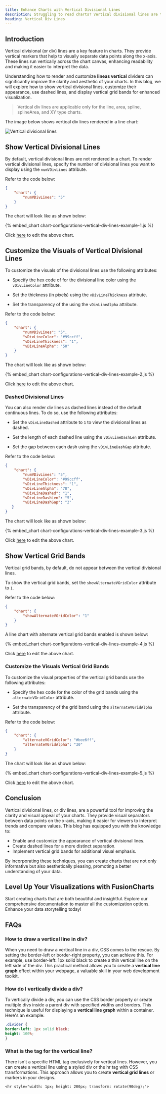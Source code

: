 ```yaml
---
title: Enhance Charts with Vertical Divisional Lines
description: Struggling to read charts? Vertical divisional lines are the solution! Add, customize, use dashed lines & grid bands for clear, informative charts. Start now!
heading: Vertical Div Lines
---
```


## Introduction

Vertical divisional (or div) lines are a key feature in charts. They provide vertical markers that help to visually separate data points along the x-axis. These lines run vertically across the chart canvas, enhancing readability and making it easier to interpret the data.

Understanding how to render and customize **lineas vertical** dividers can significantly improve the clarity and aesthetic of your charts. In this blog, we will explore how to show vertical divisional lines, customize their appearance, use dashed lines, and display vertical grid bands for enhanced visualization.

> Vertical div lines are applicable only for the line, area, spline, splineArea, and XY type charts.

The image below shows vertical div lines rendered in a line chart:

![Vertical divisional lines](/images/chart-configurations-vertical-div-lines-image-1.png)

## Show Vertical Divisional Lines

By default, vertical divisional lines are not rendered in a chart. To render vertical divisional lines, specify the number of divisional lines you want to display using the `numVDivLines` attribute. 

Refer to the code below:

```json
{
    "chart": {
        "numVDivLines": "5"
    }
}
```

The chart will look like as shown below:

{% embed_chart chart-configurations-vertical-div-lines-example-1.js %}

Click [here](http://jsfiddle.net/fusioncharts/43ayL5uf/) to edit the above chart.

## Customize the Visuals of Vertical Divisional Lines 

To customize the visuals of the divisional lines use the following attributes:

* Specify the hex code of for the divisional line color using the `vDivLineColor` attribute.

* Set the thickness (in pixels) using the `vDivLineThickness` attribute.

* Set the transparency of the using the `vDivLineAlpha` attribute.

Refer to the code below:

```json
{
    "chart": {
        "numVDivLines": "5",
        "vDivLineColor": "#99ccff",
        "vDivLineThickness": "1",
        "vDivLineAlpha": "50"
    }
}
```

The chart will look like as shown below:

{% embed_chart chart-configurations-vertical-div-lines-example-2.js %}

Click [here](http://jsfiddle.net/fusioncharts/vq1jvvze/) to edit the above chart.

### Dashed Divisional Lines

You can also render div lines as dashed lines instead of the default continuous lines. To do so, use the following attributes:

* Set the `vDivLineDashed` attribute to `1` to view the divisional lines as dashed.

* Set the length of each dashed line using the `vDivLineDashLen` attribute.

* Set the gap between each dash using the `vDivLineDashGap` attribute.

Refer to the code below:

```json
{
    "chart": {
        "numVDivLines": "5",
        "vDivLineColor": "#99ccff",
        "vDivLineThickness": "1",
        "vDivLineAlpha": "70",
        "vDivLineDashed": "1",
        "vDivLineDashLen": "5",
        "vDivLineDashGap": "3"
   }
}
```

The chart will look like as shown below:

{% embed_chart chart-configurations-vertical-div-lines-example-3.js %}

Click [here](http://jsfiddle.net/fusioncharts/4d4z0htq/) to edit the above chart.

## Show Vertical Grid Bands

Vertical grid bands, by default, do not appear between the vertical divisional lines. 

To show the vertical grid bands, set the `showAlternateVGridColor` attribute to `1`. 

Refer to the code below:

```json
{
    "chart": {
        "showAlternateVGridColor": "1" 
    }
}
```
A line chart with alternate vertical grid bands enabled is shown below:

{% embed_chart chart-configurations-vertical-div-lines-example-4.js %}

Click [here](http://jsfiddle.net/fusioncharts/30wLwwmj/) to edit the above chart.

### Customize the Visuals Vertical Grid Bands

To customize the visual properties of the vertical grid bands use the following attributes:

* Specify the hex code for the color of the grid bands using the `alternateVGridColor` attribute.

* Set the transparency of the grid band using the `alternateVGridAlpha` attribute.

Refer to the code below:

```json
{
    "chart": {
        "alternateVGridColor": "#bee6ff",
        "alternateVGridAlpha": "30"
    }
}    
```

The chart will look like as shown below:

{% embed_chart chart-configurations-vertical-div-lines-example-5.js %}

Click [here](http://jsfiddle.net/fusioncharts/be3ap4du/) to edit the above chart.

## Conclusion

Vertical divisional lines, or div lines, are a powerful tool for improving the clarity and visual appeal of your charts. They provide visual separators between data points on the x-axis, making it easier for viewers to interpret trends and compare values. This blog has equipped you with the knowledge to:

* Enable and customize the appearance of vertical divisional lines.
* Create dashed lines for a more distinct separation.
* Implement vertical grid bands for additional visual emphasis.
 
By incorporating these techniques, you can create charts that are not only informative but also aesthetically pleasing, promoting a better understanding of your data.

## Level Up Your Visualizations with FusionCharts
Start creating charts that are both beautiful and insightful. Explore our comprehensive documentation to master all the customization options. Enhance your data storytelling today!

## FAQs

### How to draw a vertical line in div?
When you need to draw a vertical line in a div, CSS comes to the rescue. By setting the border-left or border-right property, you can achieve this. For example, use border-left: 1px solid black to create a thin vertical line on the left side of the div. This practical method allows you to create a **vertical line graph** effect within your webpage, a valuable skill in your web development toolkit.

### How do I vertically divide a div?
To vertically divide a div, you can use the CSS border property or create multiple divs inside a parent div with specified widths and borders. This technique is useful for displaying a **vertical line graph** within a container. Here's an example:

```css
.divider {
border-left: 1px solid black;
height: 100%;
}
```

### What is the tag for the vertical line?</H3>
There isn't a specific HTML tag exclusively for vertical lines. However, you can create a vertical line using a styled div or the hr tag with CSS transformations. This approach allows you to create **vertical grid lines** or markers in your designs.

`<hr style="width: 1px; height: 200px; transform: rotate(90deg);">`
